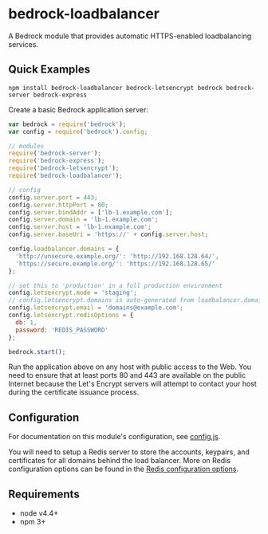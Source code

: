 # bedrock-loadbalancer

A Bedrock module that provides automatic HTTPS-enabled loadbalancing services.

## Quick Examples

```
npm install bedrock-loadbalancer bedrock-letsencrypt bedrock bedrock-server bedrock-express
```

Create a basic Bedrock application server:

```js
var bedrock = require('bedrock');
var config = require('bedrock').config;

// modules
require('bedrock-server');
require('bedrock-express');
require('bedrock-letsencrypt');
require('bedrock-loadbalancer');

// config
config.server.port = 443;
config.server.httpPort = 80;
config.server.bindAddr = ['lb-1.example.com'];
config.server.domain = 'lb-1.example.com';
config.server.host = 'lb-1.example.com';
config.server.baseUri = 'https://' + config.server.host;

config.loadbalancer.domains = {
  'http://unsecure.example.org/': 'http://192.168.128.64/',
  'https://secure.example.org/': 'https://192.168.128.65/'
};

// set this to 'production' in a full production environment
config.letsencrypt.mode = 'staging';
// config.letsencrypt.domains is auto-generated from loadbalancer.domains
config.letsencrypt.email = 'domains@example.com';
config.letsencrypt.redisOptions = {
  db: 1,
  password: 'REDIS_PASSWORD'
};

bedrock.start();
```

Run the application above on any host with public access to the Web.
You need to ensure that at least ports 80 and 443 are available on
the public Internet because the Let's Encrypt servers will attempt
to contact your host during the certificate issuance process.

## Configuration

For documentation on this module's configuration, see
[config.js](./lib/config.js).

You will need to setup a Redis server to store the accounts, keypairs, and
certificates for all domains behind the load balancer. More on Redis
configuration options can be found in the
[Redis configuration options](http://redis.js.org/#api-rediscreateclient).

## Requirements

- node v4.4+
- npm 3+
